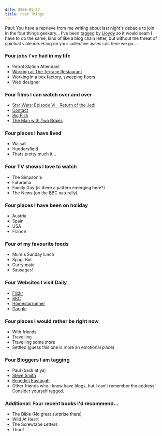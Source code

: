 ```yaml
---
date: 2006-01-27
title: Four Things
---
```

Paul: You have a reprieve from me writing about last night's debacle to join in the four things geekary... I've been [tagged](http://www.lloydyweb.org/blog/2006/01/four_things.php) by [Lloydy](http://www.lloydyweb.org) so it would seam I have to do the same, kind of like a blog chain letter, but without the threat of spiritual violence. Hang on your collective asses cos here we go... 

### Four jobs i've had in my life

- Petrol Station Attendant
- [Working at The Terrace Restaurant](http://brownhillsbob.com/2014/02/12/the-terrace-restaurant-closes-down/)
- Working in a box factory, sweeping floors
- Web designer

### Four films I can watch over and over

- [Star Wars: Episode VI - Return of the Jedi](http://www.imdb.com/title/tt0086190/)
- [Contact](http://www.imdb.com/title/tt0118884/)
- [Big Fish](http://www.imdb.com/title/tt0319061/)
- [The Man with Two Brains](http://www.imdb.com/title/tt0085894/)

### Four places I have lived

- Walsall
- Huddersfield
- Thats pretty much it...

### Four TV shows I love to watch

- The Simpson's
- Futurama
- Family Guy (is there a pattern emerging here?)
- The News (on the BBC naturally)

### Four places I have been on holiday

- Austria
- Spain
- USA
- France

### Four of my favourite foods

- Mum's Sunday lunch
- Spag. Bol.
- Curry mate
- Sausages!

### Four Websites I visit Daily

- [Flickr](http://www.flickr.com)
- [BBC](http://www.bbc.co.uk)
- [Homestarrunner](http://www.homestarrunner.com)
- [Google](http://www.google.co.uk)

### Four places I would rather be right now

- With friends
- Travelling
- Travelling some more
- Settled (guess this one is more an emotional place)

### Four Bloggers I am tagging

- Paul (back at ya)
- [Steve Smith](http://orderedlist.com/)
- [Benedict Eastaugh](http://www.ionfish.co.uk/)
- Other friends who I know have blogs, but I can't remember the address! Consider yourself tagged.

### Additional: Four recent books I'd recommend...

- The Bible (No great surprise there)
- Wild At Heart
- The Screwtape Letters
- Thud!